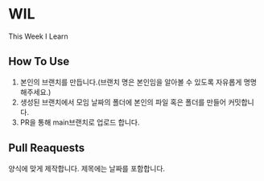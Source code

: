 # WIL
This Week I Learn

## How To Use

1. 본인의 브랜치를 만듭니다.(브랜치 명은 본인임을 알아볼 수 있도록 자유롭게 명명해주세요.)
2. 생성된 브랜치에서 모임 날짜의 폴더에 본인의 파일 혹은 폴더를 만들어 커밋합니다.
3. PR을 통해 main브랜치로 업로드 합니다.

## Pull Reaquests

양식에 맞게 제작합니다.
제목에는 날짜를 포함합니다.
